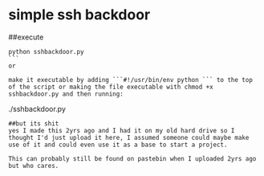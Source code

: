 # simple ssh backdoor 

##execute
``````
python sshbackdoor.py
```
or

make it executable by adding ```#!/usr/bin/env python ``` to the top of the script or making the file executable with chmod +x sshbackdoor.py and then running:

``````
./sshbackdoor.py
```
##but its shit
yes I made this 2yrs ago and I had it on my old hard drive so I thought I'd just upload it here, I assumed someone could maybe make use of it and could even use it as a base to start a project. 

This can probably still be found on pastebin when I uploaded 2yrs ago but who cares.
